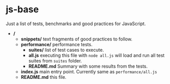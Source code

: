 # js-base

Just a list of tests, benchmarks and good practices for JavaScript.

* **/**
  * **snippets/** text fragments of good practices to follow.
  * **performance/** performance tests.
    * **suites/** list of test cases to execute.
    * **all.js** executing this file with `node all.js` will load and run all test suites from `suites` folder.
    * **README.md** Summary with some results from the tests.
  * **index.js** main entry point. Currently same as `performance/all.js`
  * **README.md** this file.
